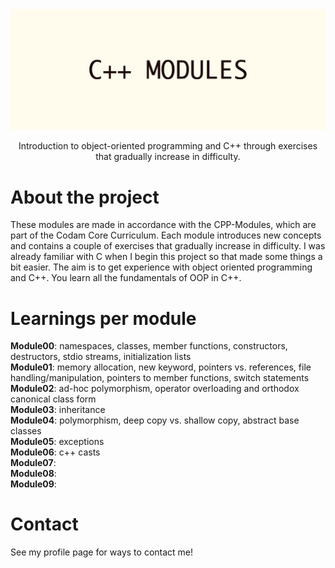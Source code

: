 <div align="center">
  <img src="img/C++_MODULES.png" alt="logo" width="1000" height="auto" />
  <p>Introduction to object-oriented programming and C++ through exercises that gradually increase in difficulty.</p>
</div>

# About the project
These modules are made in accordance with the CPP-Modules, which are part of the Codam Core Curriculum. Each module introduces new concepts and contains a couple of exercises that gradually increase in difficulty. I was already familiar with C when I begin this project so that made some things a bit easier. The aim is to get experience with object oriented programming and C++. You learn all the fundamentals of OOP in C++.<br>

# Learnings per module <br>
**Module00**: namespaces, classes, member functions, constructors, destructors, stdio streams, initialization lists <br>
**Module01**: memory allocation, new keyword, pointers vs. references, file handling/manipulation, pointers to member functions, switch statements <br>
**Module02**: ad-hoc polymorphism, operator overloading and orthodox canonical class form <br>
**Module03**: inheritance <br>
**Module04**: polymorphism, deep copy vs. shallow copy, abstract base classes <br>
**Module05**: exceptions <br>
**Module06**: c++ casts <br>
**Module07**: <br>
**Module08**: <br>
**Module09**: <br>

# Contact
See my profile page for ways to contact me!
